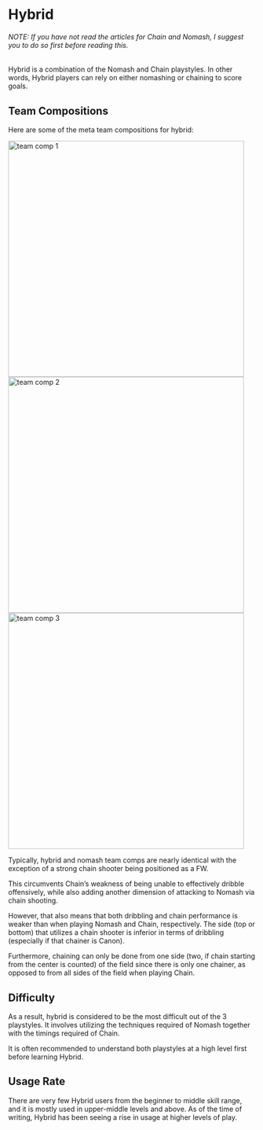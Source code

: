 # Hybrid

###### NOTE: If you have not read the articles for _Chain_ and _Nomash_, I suggest you to do so first before reading this.

Hybrid is a combination of the Nomash and Chain playstyles. In other words, Hybrid players can rely on either nomashing or chaining to score goals.

## Team Compositions

Here are some of the meta team compositions for hybrid: 

<img width="480" alt="team comp 1" src="https://user-images.githubusercontent.com/110833255/184295293-d1633e1f-e6e6-464e-9dc3-29f80d27cc90.png">

<img width="480" alt="team comp 2" src="https://user-images.githubusercontent.com/110833255/184295315-a6a69f56-3c63-4a93-8fcc-40b277ee9bb6.png">

<img width="480" alt="team comp 3" src="https://user-images.githubusercontent.com/110833255/184295335-c21b3d53-2dae-45cc-9ae8-e49e636dc347.png">


Typically, hybrid and nomash team comps are nearly identical with the exception of a strong chain shooter being positioned as a FW. 

This circumvents Chain’s weakness of being unable to effectively dribble offensively, while also adding another dimension of attacking to Nomash via chain shooting. 

However, that also means that both dribbling and chain performance is weaker than when playing Nomash and Chain, respectively. 
The side (top or bottom) that utilizes a chain shooter is inferior in terms of dribbling (especially if that chainer is Canon). 

Furthermore, chaining can only be done from one side (two, if chain starting from the center is counted) of the field since there is only one chainer, 
as opposed to from all sides of the field when playing Chain. 

## Difficulty

As a result, hybrid is considered to be the most difficult out of the 3 playstyles. 
It involves utilizing the techniques required of Nomash together with the timings required of Chain. 

It is often recommended to understand both playstyles at a high level first before learning Hybrid. 

## Usage Rate

There are very few Hybrid users from the beginner to middle skill range, and it is mostly used in upper-middle levels and above. 
As of the time of writing, Hybrid has been seeing a rise in usage at higher levels of play. 
